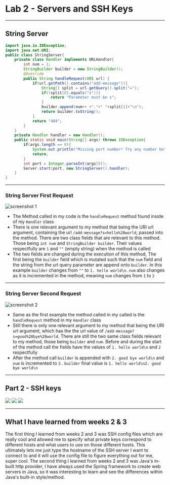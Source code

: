 # Lab 2 - Servers and SSH Keys
___
## String Server
```java
import java.io.IOException;
import java.net.URI;
public class StringServer{
    private class Handler implements URLHandler{
        int num = 1;
        StringBuilder builder = new StringBuilder();
        @Override
        public String handleRequest(URI url) {
            if(url.getPath().contains("add-message")){
                String[] split = url.getQuery().split("=");
                if(!split[0].equals("s")){
                    return "Parameter must be s";
                }
                builder.append(num++ +"."+" "+split[1]+"\n");
                return builder.toString();
            }
            return "404";
        }
    }
    private Handler handler = new Handler();
    public static void main(String[] args) throws IOException{
        if(args.length == 0){
            System.out.println("Missing port number! Try any number between 1024 to 49151");
            return;
        }
        int port = Integer.parseInt(args[0]);
        Server.start(port, new StringServer().handler);
    }
}
```
___
### String Server First Request
<!--- image here--->
![screenshot 1](https://github.com/andrewcomputsci2019/cse15l-lab-reports/assets/54915639/b403436a-d768-4c65-a4f4-4ae2b0b15e44)
* The Method called in my code is the `handleRequest` method found inside of my `Handler` class
* There is one relevant argument to my method that being the URI url argument, containing the url `/add-message?s=hello%20world`, passed into the method. There are two class fields that are relevant to this method. Those being `int num` and `StringBuilder builder`. Their values respectfully are `1` and `""` (empty string) when the method is called
* The two fields are changed during the execution of this method, The first being the `builder` field which is mutated such that the `num` field and the string from the url query parameter are append onto `builder`. In this example `builder` changes from `""` to `1. hello world\n`. `num` also changes as it is incremented in the method, meaning `num` changes from `1` to `2`

___

### String Server Second Request
<!--- image here--->
![screenshot 2](https://github.com/andrewcomputsci2019/cse15l-lab-reports/assets/54915639/86c7ebaa-c4ab-4754-80b9-12cc88782982)

* Same as the first example the method called in my called is the `handleRequest` method in my `Handler` class
* Still there is only one relevant argument to my method that being the URI url argument, which has the the url value of `/add-message?s=good%20bye%20world`. There are still the two same class fields relevant to my method, those being `builder` and `num`. Before and during the start of the method call the fields have the values of `1. hello world\n` and `2` respectfully
* After the method call `builder` is appended with `2. good bye world\n` and `num` is incremented to `3` .  `builder` final value is `1. hello world\n2. good bye world\n`

___

## Part 2 - SSH keys
![](https://github.com/andrewcomputsci2019/cse15l-lab-reports/assets/54915639/83a55490-bc1e-4606-a8fb-1d8d0b1e0659)
![](https://github.com/andrewcomputsci2019/cse15l-lab-reports/assets/54915639/88d87926-20bf-416e-839e-5653d8fa73ff)
![](https://github.com/andrewcomputsci2019/cse15l-lab-reports/assets/54915639/b2ef5fbd-ac71-4c48-8629-2866d3f12811)

---
## What I have learned from weeks 2 & 3
The first thing I learned from weeks 2 and 3 was SSH config files which are really cool and allowed me to specify what private keys correspond to different hosts and what users to use on those different hosts. This ultimately lets me just type the hostname of the SSH server I want to connect to and it will use the config file to figure everything out for me, super cool. The second thing I learned from weeks 2 and 3 was Java's in-built http provider, I have always used the Spring framework to create web servers in Java, so it was interesting to learn and see the differences within Java's built-in style/method.

